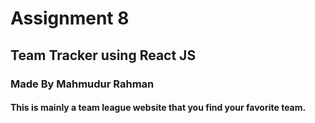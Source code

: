 # Assignment 8
## Team Tracker using React JS
### Made By Mahmudur Rahman
#### This is mainly a team league website that you find your favorite team.
